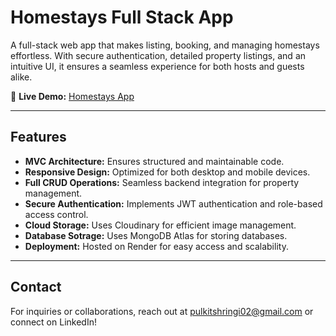 # Homestays Full Stack App

A full-stack web app that makes listing, booking, and managing homestays effortless. With secure authentication, detailed property listings, and an intuitive UI, it ensures a seamless experience for both hosts and guests alike.

🔗 **Live Demo:** [Homestays App](https://homestays-app.onrender.com/listings)

---

## Features

- **MVC Architecture:** Ensures structured and maintainable code.
- **Responsive Design:** Optimized for both desktop and mobile devices.
- **Full CRUD Operations:** Seamless backend integration for property management.
- **Secure Authentication:** Implements JWT authentication and role-based access control.
- **Cloud Storage:** Uses Cloudinary for efficient image management.
- **Database Sotrage:** Uses MongoDB Atlas for storing databases.
- **Deployment:** Hosted on Render for easy access and scalability.

---

## Contact

For inquiries or collaborations, reach out at [pulkitshringi02@gmail.com](mailto:pulkitshringi02@gmail.com) or connect on LinkedIn!
